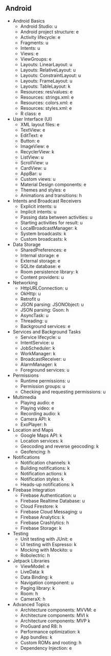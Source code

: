 ## Android
- Android Basics
  - Android Studio: u
  - Android project structure: e
  - Activity lifecycle: e
  - Fragments: u
  - Intents: u
  - Views: e
  - ViewGroups: e
  - Layouts: LinearLayout: u
  - Layouts: RelativeLayout: u
  - Layouts: ConstraintLayout: u
  - Layouts: FrameLayout: u
  - Layouts: TableLayout: k
  - Resources: res/values: e
  - Resources: strings.xml: e
  - Resources: colors.xml: e
  - Resources: styles.xml: e
  - R class: e
- User Interface (UI)
  - XML layout files: e
  - TextView: e
  - EditText: e
  - Button: e
  - ImageView: e
  - RecyclerView: k
  - ListView: u
  - ScrollView: u
  - CardView: u
  - AppBar: u
  - Custom views: u
  - Material Design components: e
  - Themes and styles: e
  - Animations and transitions: h
- Intents and Broadcast Receivers
  - Explicit intents: u
  - Implicit intents: u
  - Passing data between activities: u
  - Starting activities for result: u
  - LocalBroadcastManager: k
  - System broadcasts: k
  - Custom broadcasts: k
- Data Storage
  - SharedPreferences: e
  - Internal storage: e
  - External storage: e
  - SQLite database: e
  - Room persistence library: k
  - Content providers: u
- Networking
  - HttpURLConnection: u
  - OkHttp: u
  - Retrofit u
  - JSON parsing: JSONObject: u
  - JSON parsing: Gson: h
  - AsyncTask: u
  - Threading: u
  - Background services: e
- Services and Background Tasks
  - Service lifecycle: u
  - IntentService: u
  - JobScheduler: k
  - WorkManager: k
  - BroadcastReceiver: u
  - AlarmManager: k
  - Foreground services: u
- Permissions
  - Runtime permissions: u
  - Permission groups: u
  - Checking and requesting permissions: u
- Multimedia
  - Playing audio: e
  - Playing video: e
  - Recording audio: k
  - Camera API: k
  - ExoPlayer: h
- Location and Maps
  - Google Maps API: k
  - Location services: k
  - Geocoding and reverse geocoding: k
  - Geofencing: h
- Notifications
  - Notification channels: k
  - Building notifications: k
  - Notification actions: k
  - Notification styles: k
  - Heads-up notifications: k
- Firebase Integration
  - Firebase Authentication: u
  - Firebase Realtime Database: u
  - Cloud Firestore: k
  - Firebase Cloud Messaging: u
  - Firebase Analytics: k
  - Firebase Crashlytics: h
  - Firebase Storage: k
- Testing
  - Unit testing with JUnit: e
  - UI testing with Espresso: k
  - Mocking with Mockito: u
  - Robolectric: h
- Jetpack Libraries
  - ViewModel: e
  - LiveData: k
  - Data Binding: k
  - Navigation component: u
  - Paging library: k
  - Room: h
  - CameraX: h
- Advanced Topics
  - Architecture components: MVVM: e
  - Architecture components: MVI k
  - Architecture components: MVP k
  - ProGuard and R8: h
  - Performance optimization: k
  - App bundles: k
  - Custom ROMs and rooting: h
  - Dependency Injection: e